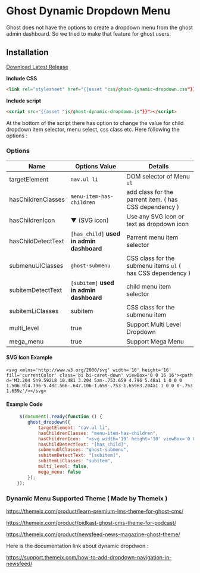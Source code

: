 # Ghost Dynamic Dropdown Menu
Ghost does not have the options to  create a dropdown menu from the ghost admin dashboard. So we tried to make that feature for ghost users.

## Installation

 [Download Latest Release](https://github.com/themeix/ghost-dynamic-dropdown/releases/latest)

**Include CSS**

```html
<link rel="stylesheet" href="{{asset "css/ghost-dynamic-dropdown.css"}}">
```

**Include script**

```html
<script src="{{asset "js/ghost-dynamic-dropdown.js"}}"></script>
```

At the  bottom of the script there has option   to change the value for child dropdown item selector, menu select,  css class etc.  Here following the options : 

### Options

| Name                 | Options Value       | Details         |
| -------------------- | ------------------- | ------------------------------------------------------------------------------------------------------------------------- |
| targetElement                | `nav.ul li` | DOM selector of Menu `ul`                         |
| hasChildrenClasses           | `menu-item-has-children` | add class for the  parrent  item. ( has CSS dependency )         |
| hasChildrenIcon              | ▼ (SVG icon)  |  Use any SVG icon or text as dropdown icon                      |
| hasChildDetectText        | `[has_child]` **used in admin  dashboard** | Parrent menu item selector                         |
| submenuUlClasses       | `ghost-submenu`          | CSS class for the submenu items `ul`  ( has CSS dependency )  |
| subitemDetectText | `[subitem]` **used in admin  dashboard** | child menu item selector                                    |
| subitemLiClasses       | subitem                 | CSS class for the submenu item  |
| multi_level          | true    | Support Multi Level  Dropdown |
| mega_menu          | true    |  Support Mega Menu |

#### SVG Icon Example 
```
<svg xmlns='http://www.w3.org/2000/svg' width='16' height='16' fill='currentColor' class='bi bi-caret-down' viewBox='0 0 16 16'><path d='M3.204 5h9.592L8 10.481 3.204 5zm-.753.659 4.796 5.48a1 1 0 0 0 1.506 0l4.796-5.48c.566-.647.106-1.659-.753-1.659H3.204a1 1 0 0 0-.753 1.659z'/></svg>
```

#### Example Code

```js
     $(document).ready(function () {
        ghost_dropdown({
            targetElement: "nav.ul li",
            hasChildrenClasses: "menu-item-has-children",
            hasChildrenIcon:  "<svg width='19' height='10' viewBox='0 0 19 10' fill='none' xmlns='http://www.w3.org/2000/svg'><path d='M1.74805 1.52002L9.54883 9.00002L17.3496 1.52002' stroke='currentColor' stroke-width='2' stroke-linecap='round' stroke-linejoin='round'/></svg>",
            hasChildDetectText: "[has_child]",
            submenuUlClasses: "ghost-submenu",
            subitemDetectText: "[subitem]",
            subitemLiClasses: "subitem",
            multi_level: false,
            mega_menu: false
        });
    });
```



### Dynamic Menu Supported Theme ( Made by Themeix )

https://themeix.com/product/learn-premium-lms-theme-for-ghost-cms/

https://themeix.com/product/pidkast-ghost-cms-theme-for-podcast/

https://themeix.com/product/newsfeed-news-magazine-ghost-theme/


Here is the documentation link about dynamic dropdwon :

https://support.themeix.com/how-to-add-dropdown-navigation-in-newsfeed/

